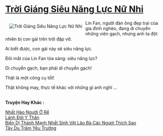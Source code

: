 <a href="https://truyentiki.com/troi-giang-sieu-nang-luc-nu-nhi.30481/" title="Trời Giáng Siêu Năng Lực Nữ Nhi"><h1>Trời Giáng Siêu Năng Lực Nữ Nhi</h1></a><div style="display:table"><img align="right" style="float: left; padding: 10px;" src="https://truyentiki.com/a/img/str/src/30481.jpg" alt="Trời Giáng Siêu Năng Lực Nữ Nhi">Lin Fan, người đàn ông đẹp trai của gia đình nghèo, đang di chuyển những viên gạch, nhưng anh ta đột nhiên bị con gái trên trời đập vỡ. <p></p> Ai biết được, con gái này sẽ siêu năng lực. <p></p> Đôi mắt của Lin Fan tỏa sáng: siêu năng lực? <p></p> Di chuyển gạch, bạn phải di chuyển gạch! <p></p> Thật là một công cụ tốt! <p></p> Thật không may, thực tế khác với những gì anh nghĩ ...</div><p><br><b>Truyện Hay Khác :</b></p><a href="https://truyentiki.com/nhat-hao-nguoi-o-re.30480/" alt="Nhất Hào Người Ở Rể">Nhất Hào Người Ở Rể</a><br/><a href="https://truyentiki.wordpress.com/2020/06/08/lanh-doi-y-than/" alt="Lánh Đời Y Thần">Lánh Đời Y Thần</a><br/><a href="https://github.com/nownovels/top500/tree/master/truyenhay/33682/" alt="Biến Dị Thành Mạnh Nhất Sinh Vật Lão Bà Các Ngươi Thích Sao">Biến Dị Thành Mạnh Nhất Sinh Vật Lão Bà Các Ngươi Thích Sao</a><br/><a href="https://github.com/nownovels/truyenhay/tree/master/truyenhay/30476/README.md" alt="Tây Du Trăm Yêu Trướng">Tây Du Trăm Yêu Trướng</a><br/>